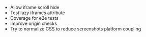 - Allow iframe scroll hide
- Test lazy iframes attribute
- Coverage for e2e tests
- Improve origin checks
- Try to normalize CSS to reduce screenshots platform coupling
